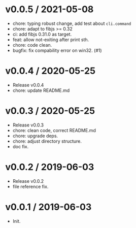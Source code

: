 
v0.0.5 / 2021-05-08
==================

  * chore: typing robust change, add test about `cli.command`
  * chore: adapt to fibjs >= 0.32
  * ci: add fibjs 0.31.0 as target.
  * feat: allow not-exiting after print sth.
  * chore: code clean.
  * bugfix: fix compability error on win32. (#1)

v0.0.4 / 2020-05-25
===================

  * Release v0.0.4
  * chore: update README.md

v0.0.3 / 2020-05-25
===================

  * Release v0.0.3
  * chore: clean code, correct README.md
  * chore: upgrade deps.
  * chore: adjust directory structure.
  * doc fix.

v0.0.2 / 2019-06-03
===================

  * Release v0.0.2
  * file reference fix.

v0.0.1 / 2019-06-03
===================

  * Init.

